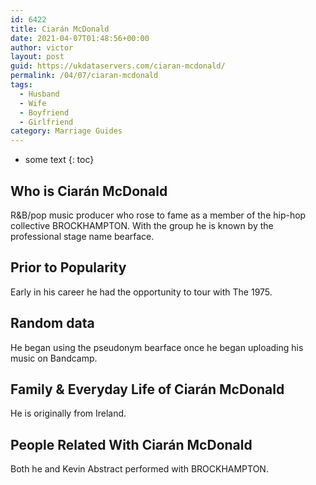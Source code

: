 ```yaml
---
id: 6422
title: Ciarán McDonald
date: 2021-04-07T01:48:56+00:00
author: victor
layout: post
guid: https://ukdataservers.com/ciaran-mcdonald/
permalink: /04/07/ciaran-mcdonald
tags:
  - Husband
  - Wife
  - Boyfriend
  - Girlfriend
category: Marriage Guides
---
```


* some text
{: toc}


## Who is Ciarán McDonald



R&B/pop music producer who rose to fame as a member of the hip-hop collective BROCKHAMPTON. With the group he is known by the professional stage name bearface. 

                
                
                
## Prior to Popularity



Early in his career he had the opportunity to tour with The 1975. 

                
                
                
## Random data



He began using the pseudonym bearface once he began uploading his music on Bandcamp. 

                
                
                
## Family & Everyday Life of Ciarán McDonald



He is originally from Ireland. 

                
                
                
## People Related With Ciarán McDonald



Both he and Kevin Abstract performed with BROCKHAMPTON. 

                
              
            
          
          
          